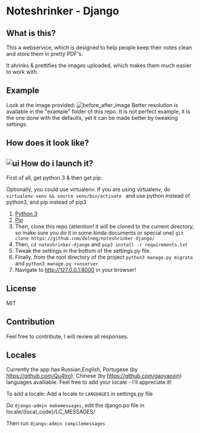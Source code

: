 Noteshrinker - Django
======

What is this?
------

This a webservice, which is designed to help people keep their notes clean and store them in pretty PDF's.

It shrinks & prettifies the images uploaded, which makes them much easier to work with.

Example
------
Look at the image provided:
![before_after_image](https://github.com/delneg/noteshrinker-django/blob/master/example/before_after.jpg?raw=true "Before-After")
Better resolution is available in the "example" folder of this repo. It is not perfect example, it is the one done with the defaults,
yet it can be made better by tweaking settings.

How does it look like?
------
![ui](https://github.com/delneg/noteshrinker-django/blob/master/example/ui.jpg?raw=true "UI")
How do i launch it?
------

First of all, get python 3 & then get pip.

Optionally, you could use virtualenv. If you are using virtualenv, do 
```virtualenv venv && source venv/bin/activate ```
and use python instead of python3, and pip instead of pip3

1. [Python 3](https://www.python.org/downloads/)
2. [Pip](https://pip.pypa.io/en/stable/installing/)
3. Then, clone this repo (attention! it will be cloned to the current directory, so make sure you do it in some kinda documents or special one) ```git clone https://github.com/delneg/noteshrinker-django/ ```
4. Then, ```cd noteshrinker-django``` and ```pip3 install -r requirements.txt```
5. Tweak the settings in the bottom of the settings.py file.
6. Finally,  from the root directory of the project ```python3 manage.py migrate``` and  ```python3 manage.py runserver ```
7. Navigate to http://127.0.0.1:8000 in your browser!

License
------
MIT

Contribution
------
Feel free to contribute, I will review all responses.

Locales
------
Currently the app has Russian,English, Portugese (by https://github.com/Qu4tro), Chinese (by https://github.com/gaoyaoxin) languages availiable.
Feel free to add your locale - I'll appreciate it!

To add a locale:
Add a locale to ```LANGUAGES``` in settings.py file

Do ```django-admin makemessages```, edit the django.po file in locale/{local_code}/LC_MESSAGES/

Then run ```django-admin compilemessages```
